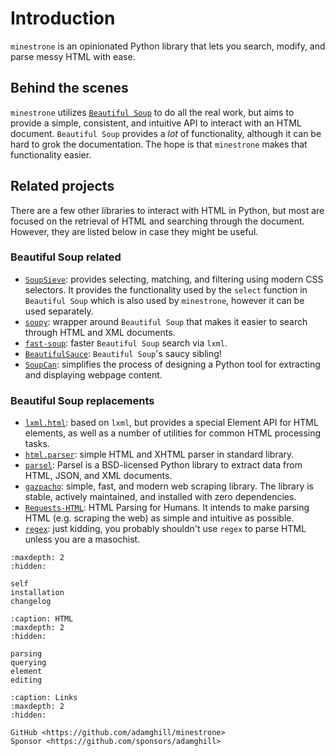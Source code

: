 # Introduction

`minestrone` is an opinionated Python library that lets you search, modify, and parse messy HTML with ease.

## Behind the scenes

`minestrone` utilizes [`Beautiful Soup`](https://www.crummy.com/software/BeautifulSoup/bs4/doc/) to do all the real work, but aims to provide a simple, consistent, and intuitive API to interact with an HTML document. `Beautiful Soup` provides a _lot_ of functionality, although it can be hard to grok the documentation. The hope is that `minestrone` makes that functionality easier.

## Related projects

There are a few other libraries to interact with HTML in Python, but most are focused on the retrieval of HTML and searching through the document. However, they are listed below in case they might be useful.

### Beautiful Soup related

- [`SoupSieve`](https://facelessuser.github.io/soupsieve/): provides selecting, matching, and filtering using modern CSS selectors. It provides the functionality used by the `select` function in `Beautiful Soup` which is also used by `minestrone`, however it can be used separately.
- [`soupy`](https://soupy.readthedocs.io/): wrapper around `Beautiful Soup` that makes it easier to search through HTML and XML documents.
- [`fast-soup`](https://pypi.org/project/fast-soup/): faster `Beautiful Soup` search via `lxml`.
- [`BeautifulSauce`](https://github.com/nateraw/BeautifulSauce): `Beautiful Soup`'s saucy sibling!
- [`SoupCan`](https://pypi.org/project/soupcan/): simplifies the process of designing a Python tool for extracting and displaying webpage content.

### Beautiful Soup replacements

- [`lxml.html`](https://lxml.de/lxmlhtml.html): based on `lxml`, but provides a special Element API for HTML elements, as well as a number of utilities for common HTML processing tasks.
- [`html.parser`](https://docs.python.org/3/library/html.parser.html): simple HTML and XHTML parser in standard library.
- [`parsel`](https://parsel.readthedocs.io/): Parsel is a BSD-licensed Python library to extract data from HTML, JSON, and XML documents.
- [`gazpacho`](https://pypi.org/project/gazpacho/): simple, fast, and modern web scraping library. The library is stable, actively maintained, and installed with zero dependencies.
- [`Requests-HTML`](https://requests-html.kennethreitz.org/): HTML Parsing for Humans. It intends to make parsing HTML (e.g. scraping the web) as simple and intuitive as possible.
- [`regex`](https://docs.python.org/3/library/re.html): just kidding, you probably shouldn't use `regex` to parse HTML unless you are a masochist.

```{toctree}
:maxdepth: 2
:hidden:

self
installation
changelog
```

```{toctree}
:caption: HTML
:maxdepth: 2
:hidden:

parsing
querying
element
editing
```

```{toctree}
:caption: Links
:maxdepth: 2
:hidden:

GitHub <https://github.com/adamghill/minestrone>
Sponsor <https://github.com/sponsors/adamghill>
```
